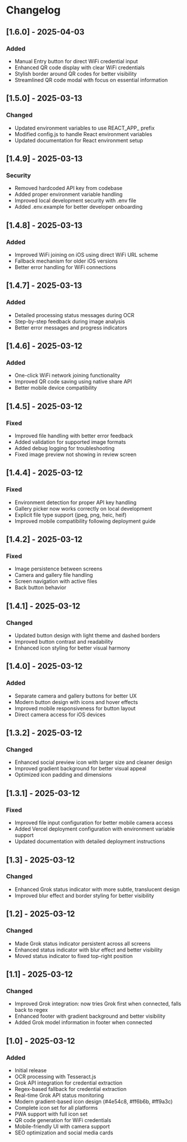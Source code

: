 # Changelog

## [1.6.0] - 2025-04-03
### Added
- Manual Entry button for direct WiFi credential input
- Enhanced QR code display with clear WiFi credentials
- Stylish border around QR codes for better visibility
- Streamlined QR code modal with focus on essential information

## [1.5.0] - 2025-03-13
### Changed
- Updated environment variables to use REACT_APP_ prefix
- Modified config.js to handle React environment variables
- Updated documentation for React environment setup

## [1.4.9] - 2025-03-13
### Security
- Removed hardcoded API key from codebase
- Added proper environment variable handling
- Improved local development security with .env file
- Added .env.example for better developer onboarding

## [1.4.8] - 2025-03-13
### Added
- Improved WiFi joining on iOS using direct WiFi URL scheme
- Fallback mechanism for older iOS versions
- Better error handling for WiFi connections

## [1.4.7] - 2025-03-13
### Added
- Detailed processing status messages during OCR
- Step-by-step feedback during image analysis
- Better error messages and progress indicators

## [1.4.6] - 2025-03-12
### Added
- One-click WiFi network joining functionality
- Improved QR code saving using native share API
- Better mobile device compatibility

## [1.4.5] - 2025-03-12
### Fixed
- Improved file handling with better error feedback
- Added validation for supported image formats
- Added debug logging for troubleshooting
- Fixed image preview not showing in review screen

## [1.4.4] - 2025-03-12
### Fixed
- Environment detection for proper API key handling
- Gallery picker now works correctly on local development
- Explicit file type support (jpeg, png, heic, heif)
- Improved mobile compatibility following deployment guide

## [1.4.2] - 2025-03-12
### Fixed
- Image persistence between screens
- Camera and gallery file handling
- Screen navigation with active files
- Back button behavior

## [1.4.1] - 2025-03-12
### Changed
- Updated button design with light theme and dashed borders
- Improved button contrast and readability
- Enhanced icon styling for better visual harmony

## [1.4.0] - 2025-03-12
### Added
- Separate camera and gallery buttons for better UX
- Modern button design with icons and hover effects
- Improved mobile responsiveness for button layout
- Direct camera access for iOS devices

## [1.3.2] - 2025-03-12
### Changed
- Enhanced social preview icon with larger size and cleaner design
- Improved gradient background for better visual appeal
- Optimized icon padding and dimensions

## [1.3.1] - 2025-03-12
### Fixed
- Improved file input configuration for better mobile camera access
- Added Vercel deployment configuration with environment variable support
- Updated documentation with detailed deployment instructions

## [1.3] - 2025-03-12
### Changed
- Enhanced Grok status indicator with more subtle, translucent design
- Improved blur effect and border styling for better visibility

## [1.2] - 2025-03-12
### Changed
- Made Grok status indicator persistent across all screens
- Enhanced status indicator with blur effect and better visibility
- Moved status indicator to fixed top-right position

## [1.1] - 2025-03-12
### Changed
- Improved Grok integration: now tries Grok first when connected, falls back to regex
- Enhanced footer with gradient background and better visibility
- Added Grok model information in footer when connected

## [1.0] - 2025-03-12
### Added
- Initial release
- OCR processing with Tesseract.js
- Grok API integration for credential extraction
- Regex-based fallback for credential extraction
- Real-time Grok API status monitoring
- Modern gradient-based icon design (#4e54c8, #ff6b6b, #ff9a3c)
- Complete icon set for all platforms
- PWA support with full icon set
- QR code generation for WiFi credentials
- Mobile-friendly UI with camera support
- SEO optimization and social media cards
